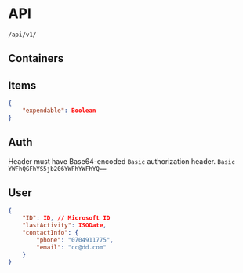 # API
`/api/v1/`
## Containers

## Items

``` json
{
    "expendable": Boolean
}
```

## Auth

Header must have Base64-encoded `Basic` authorization header.
`Basic YWFhQGFhYS5jb206YWFhYWFhYQ==`

## User

``` json
{
    "ID": ID, // Microsoft ID
    "lastActivity": ISODate,
    "contactInfo": {
        "phone": "0704911775",
        "email": "cc@dd.com"
    }
}
```